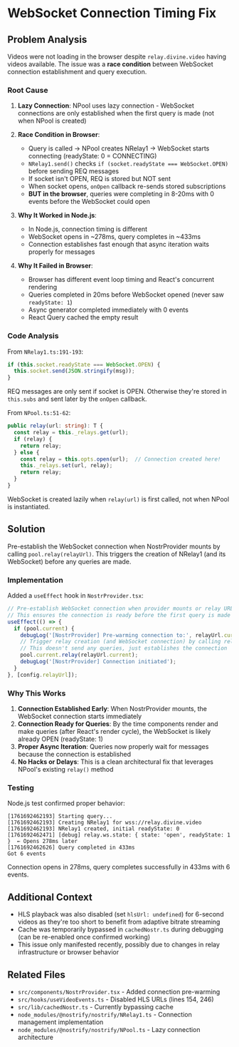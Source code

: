 # WebSocket Connection Timing Fix

## Problem Analysis

Videos were not loading in the browser despite `relay.divine.video` having videos available. The issue was a **race condition** between WebSocket connection establishment and query execution.

### Root Cause

1. **Lazy Connection**: NPool uses lazy connection - WebSocket connections are only established when the first query is made (not when NPool is created)

2. **Race Condition in Browser**:
   - Query is called → NPool creates NRelay1 → WebSocket starts connecting (readyState: 0 = CONNECTING)
   - `NRelay1.send()` checks `if (socket.readyState === WebSocket.OPEN)` before sending REQ messages
   - If socket isn't OPEN, REQ is stored but NOT sent
   - When socket opens, `onOpen` callback re-sends stored subscriptions
   - **BUT in the browser**, queries were completing in 8-20ms with 0 events before the WebSocket could open

3. **Why It Worked in Node.js**:
   - In Node.js, connection timing is different
   - WebSocket opens in ~278ms, query completes in ~433ms
   - Connection establishes fast enough that async iteration waits properly for messages

4. **Why It Failed in Browser**:
   - Browser has different event loop timing and React's concurrent rendering
   - Queries completed in 20ms before WebSocket opened (never saw `readyState: 1`)
   - Async generator completed immediately with 0 events
   - React Query cached the empty result

### Code Analysis

From `NRelay1.ts:191-193`:
```typescript
if (this.socket.readyState === WebSocket.OPEN) {
  this.socket.send(JSON.stringify(msg));
}
```

REQ messages are only sent if socket is OPEN. Otherwise they're stored in `this.subs` and sent later by the `onOpen` callback.

From `NPool.ts:51-62`:
```typescript
public relay(url: string): T {
  const relay = this._relays.get(url);
  if (relay) {
    return relay;
  } else {
    const relay = this.opts.open(url);  // Connection created here!
    this._relays.set(url, relay);
    return relay;
  }
}
```

WebSocket is created lazily when `relay(url)` is first called, not when NPool is instantiated.

## Solution

Pre-establish the WebSocket connection when NostrProvider mounts by calling `pool.relay(relayUrl)`. This triggers the creation of NRelay1 (and its WebSocket) before any queries are made.

### Implementation

Added a `useEffect` hook in `NostrProvider.tsx`:

```typescript
// Pre-establish WebSocket connection when provider mounts or relay URL changes
// This ensures the connection is ready before the first query is made
useEffect(() => {
  if (pool.current) {
    debugLog('[NostrProvider] Pre-warming connection to:', relayUrl.current);
    // Trigger relay creation (and WebSocket connection) by calling relay()
    // This doesn't send any queries, just establishes the connection
    pool.current.relay(relayUrl.current);
    debugLog('[NostrProvider] Connection initiated');
  }
}, [config.relayUrl]);
```

### Why This Works

1. **Connection Established Early**: When NostrProvider mounts, the WebSocket connection starts immediately
2. **Connection Ready for Queries**: By the time components render and make queries (after React's render cycle), the WebSocket is likely already OPEN (readyState: 1)
3. **Proper Async Iteration**: Queries now properly wait for messages because the connection is established
4. **No Hacks or Delays**: This is a clean architectural fix that leverages NPool's existing `relay()` method

### Testing

Node.js test confirmed proper behavior:
```
[1761692462193] Starting query...
[1761692462193] Creating NRelay1 for wss://relay.divine.video
[1761692462193] NRelay1 created, initial readyState: 0
[1761692462471] [debug] relay.ws.state: { state: 'open', readyState: 1 }  ← Opens 278ms later
[1761692462626] Query completed in 433ms
Got 6 events
```

Connection opens in 278ms, query completes successfully in 433ms with 6 events.

## Additional Context

- HLS playback was also disabled (set `hlsUrl: undefined`) for 6-second videos as they're too short to benefit from adaptive bitrate streaming
- Cache was temporarily bypassed in `cachedNostr.ts` during debugging (can be re-enabled once confirmed working)
- This issue only manifested recently, possibly due to changes in relay infrastructure or browser behavior

## Related Files

- `src/components/NostrProvider.tsx` - Added connection pre-warming
- `src/hooks/useVideoEvents.ts` - Disabled HLS URLs (lines 154, 246)
- `src/lib/cachedNostr.ts` - Currently bypassing cache
- `node_modules/@nostrify/nostrify/NRelay1.ts` - Connection management implementation
- `node_modules/@nostrify/nostrify/NPool.ts` - Lazy connection architecture
